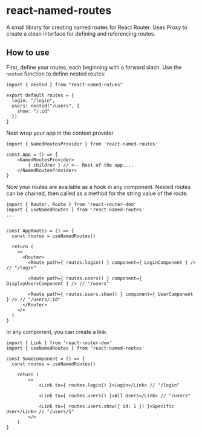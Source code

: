 # react-named-routes

A small library for creating named routes for React Router. Uses Proxy to create a clean interface for defining and referencing routes.

## How to use

First, define your routes, each beginning with a forward slash. Use the `nested` function to define nested routes:

```
import { nested } from "react-named-rotues"

export default routes = {
  login: "/login",
  users: nested("/users", {
    show: "/:id"
  })
}
```

Next wrap your app in the context provider

```
import { NamedRoutesProvider } from 'react-named-routes'

const App = () => {
	<NamedRoutesProvider>
		{ children } // <-- Rest of the app....
	</NamedRoutesProvider>
}

```

Now your routes are available as a hook in any component. Nested routes can be chained, then called as a method for the string value of the route.

```
import { Router, Route } from 'react-router-dom'
import { useNamedRoutes } from 'react-named-routes'
...


const AppRoutes = () => {
  const routes = useNamedRoutes()

  return (
    <>
      <Router>
        <Route path={ routes.login() } component={ LoginComponent } /> // "/login"

        <Route path={ routes.users() } component={ DisplayUsersComponent } /> // "/users"

        <Route path={ routes.users.show() } component={ UserComponent } /> // "/users/:id"
      </Router>
    </>
  )
}

```

In any component, you can create a link:

```
import { Link } from 'react-router-dom'
import { useNamedRoutes } from 'react-named-routes'

const SomeComponent = () => { 
  const routes = useNamedRoutes()

	return (
		<>
			<Link to={ routes.login() }>Login</Link> // "/login"

			<Link to={ routes.users() }>All Users</Link> // "/users"

			<Link to={ routes.users.show({ id: 1 }) }>Specific User</Link> // "/users/1"
		</>
	)
}

```